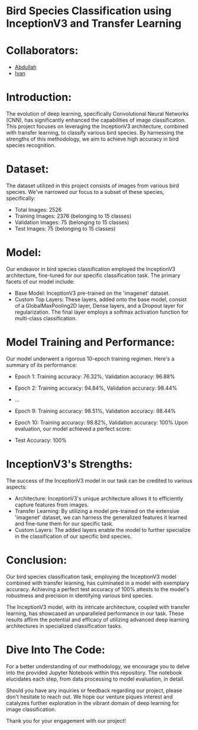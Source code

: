 
# Bird Species Classification using InceptionV3 and Transfer Learning
# Collaborators:
- [Abdullah](https://github.com/garatli)
- [Ivan](https://github.com/vanko2011)
# Introduction:
The evolution of deep learning, specifically Convolutional Neural Networks (CNN), has significantly enhanced the capabilities of image classification. This project focuses on leveraging the InceptionV3 architecture, combined with transfer learning, to classify various bird species. By harnessing the strengths of this methodology, we aim to achieve high accuracy in bird species recognition.

# Dataset:
The dataset utilized in this project consists of images from various bird species. We've narrowed our focus to a subset of these species, specifically:

- Total Images: 2526
- Training Images: 2376 (belonging to 15 classes)
- Validation Images: 75 (belonging to 15 classes)
- Test Images: 75 (belonging to 15 classes)
# Model:
Our endeavor in bird species classification employed the InceptionV3 architecture, fine-tuned for our specific classification task. The primary facets of our model include:

- Base Model: InceptionV3 pre-trained on the 'imagenet' dataset.
- Custom Top Layers: These layers, added onto the base model, consist of a GlobalMaxPooling2D layer, Dense layers, and a Dropout layer for regularization. The final layer employs a softmax activation function for multi-class classification.
# Model Training and Performance:
Our model underwent a rigorous 10-epoch training regimen. Here's a summary of its performance:

- Epoch 1: Training accuracy: 76.32%, Validation accuracy: 96.88%
- Epoch 2: Training accuracy: 94.84%, Validation accuracy: 98.44%
- ...
- Epoch 9: Training accuracy: 98.51%, Validation accuracy: 98.44%
- Epoch 10: Training accuracy: 98.82%, Validation accuracy: 100%
Upon evaluation, our model achieved a perfect score:

- Test Accuracy: 100%
# InceptionV3's Strengths:
The success of the InceptionV3 model in our task can be credited to various aspects:

- Architecture: InceptionV3's unique architecture allows it to efficiently capture features from images.
- Transfer Learning: By utilizing a model pre-trained on the extensive 'imagenet' dataset, we can harness the generalized features it learned and fine-tune them for our specific task.
- Custom Layers: The added layers enable the model to further specialize in the classification of our specific bird species.
# Conclusion:
Our bird species classification task, employing the InceptionV3 model combined with transfer learning, has culminated in a model with exemplary accuracy. Achieving a perfect test accuracy of 100% attests to the model's robustness and precision in identifying various bird species.

The InceptionV3 model, with its intricate architecture, coupled with transfer learning, has showcased an unparalleled performance in our task. These results affirm the potential and efficacy of utilizing advanced deep learning architectures in specialized classification tasks.

# Dive Into The Code:
For a better understanding of our methodology, we encourage you to delve into the provided Jupyter Notebook within this repository. The notebook elucidates each step, from data processing to model evaluation, in detail.

Should you have any inquiries or feedback regarding our project, please don't hesitate to reach out. We hope our venture piques interest and catalyzes further exploration in the vibrant domain of deep learning for image classification.

Thank you for your engagement with our project!
